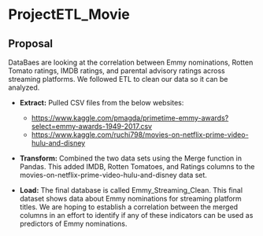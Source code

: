 # ProjectETL_Movie

## Proposal 

DataBaes are looking at the correlation between Emmy nominations, Rotten Tomato ratings, IMDB ratings, and parental advisory ratings across streaming platforms. We followed ETL to clean our data so it can be analyzed.   

* **Extract:** Pulled CSV files from the below websites:
  - https://www.kaggle.com/pmagda/primetime-emmy-awards?select=emmy-awards-1949-2017.csv
  - https://www.kaggle.com/ruchi798/movies-on-netflix-prime-video-hulu-and-disney

* **Transform:**  Combined the two data sets using the Merge function in Pandas. This added IMDB, Rotten Tomatoes, and Ratings columns to the movies-on-netflix-prime-video-hulu-and-disney data set.  

* **Load:** The final database is called Emmy_Streaming_Clean. This final dataset shows data about Emmy nominations for streaming platform titles. We are hoping to establish a correlation between the merged columns in an effort to identify if any of these indicators can be used as predictors of Emmy nominations.  
